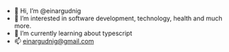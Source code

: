 - 👋 Hi, I’m @einargudnig
- 👀 I’m interested in software development, technology, health and much more.
- 🌱 I’m currently learning about typescript
- 📫 einargudnig@gmail.com


<!---
einargudnig/einargudnig is a ✨ special ✨ repository because its `README.md` (this file) appears on your GitHub profile.
You can click the Preview link to take a look at your changes.
--->
